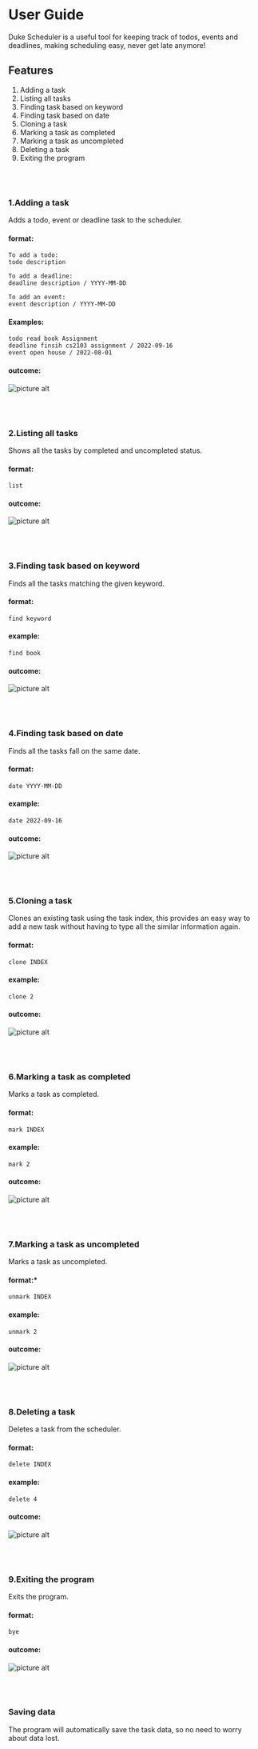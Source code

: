 # User Guide
Duke Scheduler is a useful tool for keeping track of todos, events and deadlines, making scheduling easy, never get late anymore!

## Features 
1. Adding a task
2. Listing all tasks
3. Finding task based on keyword
4. Finding task based on date
5. Cloning a task
6. Marking a task as completed
7. Marking a task as uncompleted
8. Deleting a task
9. Exiting the program

<br/><br/>
### 1.Adding a task 
Adds a todo, event or deadline task to the scheduler.
#### format:
```
To add a todo: 
todo description

To add a deadline: 
deadline description / YYYY-MM-DD

To add an event: 
event description / YYYY-MM-DD
```
#### Examples:
```
todo read book Assignment
deadline finsih cs2103 assignment / 2022-09-16
event open house / 2022-08-01
```
#### outcome:
![picture alt](https://i.postimg.cc/vH7wRZkY/add.png)

<br/><br/>
### 2.Listing all tasks
Shows all the tasks by completed and uncompleted status.
#### format:
```
list
```
#### outcome:
![picture alt](https://i.postimg.cc/66fLx7NQ/List.png)

<br/><br/>
### 3.Finding task based on keyword
Finds all the tasks matching the given keyword.
#### format:
```
find keyword
```
#### example:
```
find book
```
#### outcome:
![picture alt](https://i.postimg.cc/W1HwYQc6/find-Keyword.png)

<br/><br/>
### 4.Finding task based on date
Finds all the tasks fall on the same date.
#### format:
```
date YYYY-MM-DD
```
#### example:
```
date 2022-09-16
```
#### outcome:
![picture alt](https://i.postimg.cc/brc6C4bF/date.png)

<br/><br/>
### 5.Cloning a task
Clones an existing task using the task index, this provides an easy way to add a new task without having to type all the similar information again.
#### format:
```
clone INDEX
```
#### example:
```
clone 2
```
#### outcome:
![picture alt](https://i.postimg.cc/449q6QtS/clone.png)


<br/><br/>
### 6.Marking a task as completed
Marks a task as completed.
#### format:
```
mark INDEX
```
#### example:
```
mark 2
```
#### outcome:
![picture alt](https://i.postimg.cc/FzTLdL9g/mark.png)



<br/><br/>
### 7.Marking a task as uncompleted
Marks a task as uncompleted.
#### format:*
```
unmark INDEX
```
#### example:
```
unmark 2
```
#### outcome:
![picture alt](https://i.postimg.cc/hjpjpRHK/unmark.png)


<br/><br/>
### 8.Deleting a task
Deletes a task from the scheduler.
#### format:
```
delete INDEX
```
#### example:
```
delete 4
```
#### outcome:
![picture alt](https://i.postimg.cc/C1D7qJtC/delete.png)


<br/><br/>
### 9.Exiting the program
Exits the program.
#### format:
```
bye
```
#### outcome:
![picture alt](https://i.postimg.cc/TwF8Rkbr/bye.png)


<br/><br/>
### Saving data
The program will automatically save the task data, so no need to worry about data lost.

